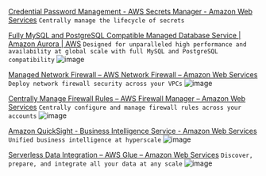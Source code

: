 [Credential Password Management - AWS Secrets Manager - Amazon Web Services](https://aws.amazon.com/secrets-manager/)
```Centrally manage the lifecycle of secrets```

[Fully MySQL and PostgreSQL Compatible Managed Database Service | Amazon Aurora | AWS](https://aws.amazon.com/rds/aurora/)
```Designed for unparalleled high performance and availability at global scale with full MySQL and PostgreSQL compatibility```
![image](https://user-images.githubusercontent.com/58542375/227716382-1fa87616-1957-46cc-9fce-356162e9daa4.png)

[Managed Network Firewall – AWS Network Firewall – Amazon Web Services](https://aws.amazon.com/network-firewall/)
```Deploy network firewall security across your VPCs```
![image](https://user-images.githubusercontent.com/58542375/227716978-2e43c801-92cd-4a24-852b-405ba59e49dd.png)

[Centrally Manage Firewall Rules – AWS Firewall Manager – Amazon Web Services](https://aws.amazon.com/firewall-manager/)
```Centrally configure and manage firewall rules across your accounts```
![image](https://user-images.githubusercontent.com/58542375/227717127-0dbd5551-35b6-422a-9354-0214432733a1.png)

[Amazon QuickSight - Business Intelligence Service - Amazon Web Services](https://aws.amazon.com/quicksight/)
```Unified business intelligence at hyperscale```
![image](https://user-images.githubusercontent.com/58542375/227717639-e1c0a369-be7b-4a80-97a7-813ac7a09fbc.png)

[Serverless Data Integration  – AWS Glue – Amazon Web Services](https://aws.amazon.com/glue/)
```Discover, prepare, and integrate all your data at any scale```
![image](https://user-images.githubusercontent.com/58542375/227717764-ee667b98-3de5-47d5-82e9-4e6d6d876a72.png)

